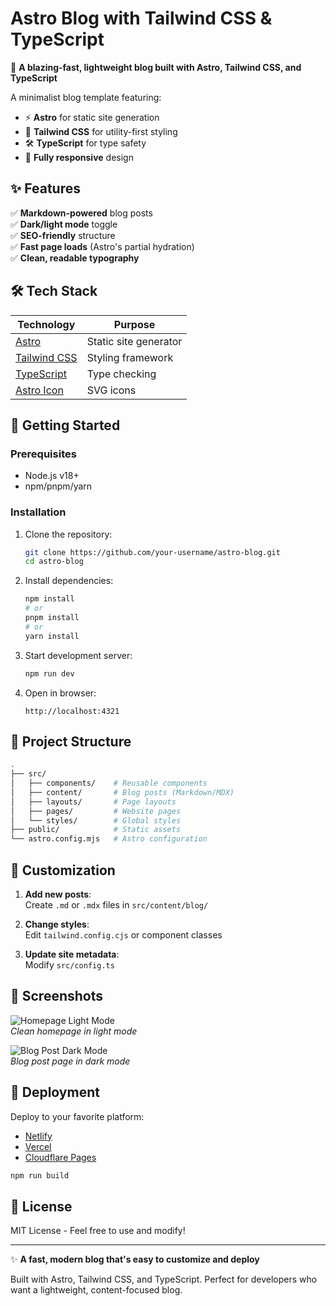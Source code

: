 # **Astro Blog with Tailwind CSS & TypeScript**  

🌠 **A blazing-fast, lightweight blog built with Astro, Tailwind CSS, and TypeScript**  

A minimalist blog template featuring:  
- ⚡ **Astro** for static site generation  
- 🎨 **Tailwind CSS** for utility-first styling  
- 🛠 **TypeScript** for type safety  
- 📱 **Fully responsive** design  

## **✨ Features**  

✅ **Markdown-powered** blog posts  
✅ **Dark/light mode** toggle  
✅ **SEO-friendly** structure  
✅ **Fast page loads** (Astro's partial hydration)  
✅ **Clean, readable typography**  

## **🛠 Tech Stack**  

| **Technology** | **Purpose** |  
|--------------|------------|  
| [Astro](https://astro.build) | Static site generator |  
| [Tailwind CSS](https://tailwindcss.com) | Styling framework |  
| [TypeScript](https://www.typescriptlang.org) | Type checking |  
| [Astro Icon](https://github.com/natemoo-re/astro-icon) | SVG icons |  

## **🚀 Getting Started**  

### **Prerequisites**  
- Node.js v18+  
- npm/pnpm/yarn  

### **Installation**  
1. Clone the repository:  
   ```bash
   git clone https://github.com/your-username/astro-blog.git
   cd astro-blog
   ```

2. Install dependencies:  
   ```bash
   npm install
   # or
   pnpm install
   # or
   yarn install
   ```

3. Start development server:  
   ```bash
   npm run dev
   ```

4. Open in browser:  
   ```
   http://localhost:4321
   ```

## **📂 Project Structure**  

```bash
.
├── src/
│   ├── components/    # Reusable components
│   ├── content/       # Blog posts (Markdown/MDX)
│   ├── layouts/       # Page layouts
│   ├── pages/         # Website pages
│   └── styles/        # Global styles
├── public/            # Static assets
└── astro.config.mjs   # Astro configuration
```

## **🎨 Customization**  

1. **Add new posts**:  
   Create `.md` or `.mdx` files in `src/content/blog/`  

2. **Change styles**:  
   Edit `tailwind.config.cjs` or component classes  

3. **Update site metadata**:  
   Modify `src/config.ts`  

## **📸 Screenshots**  

![Homepage Light Mode](https://i.postimg.cc/...)  
*Clean homepage in light mode*  

![Blog Post Dark Mode](https://i.postimg.cc/...)  
*Blog post page in dark mode*  

## **🚀 Deployment**  

Deploy to your favorite platform:  
- [Netlify](https://www.netlify.com)  
- [Vercel](https://vercel.com)  
- [Cloudflare Pages](https://pages.cloudflare.com)  

```bash
npm run build
```

## **📜 License**  

MIT License - Feel free to use and modify!  

---

✨ **A fast, modern blog that's easy to customize and deploy**  

Built with Astro, Tailwind CSS, and TypeScript. Perfect for developers who want a lightweight, content-focused blog.
